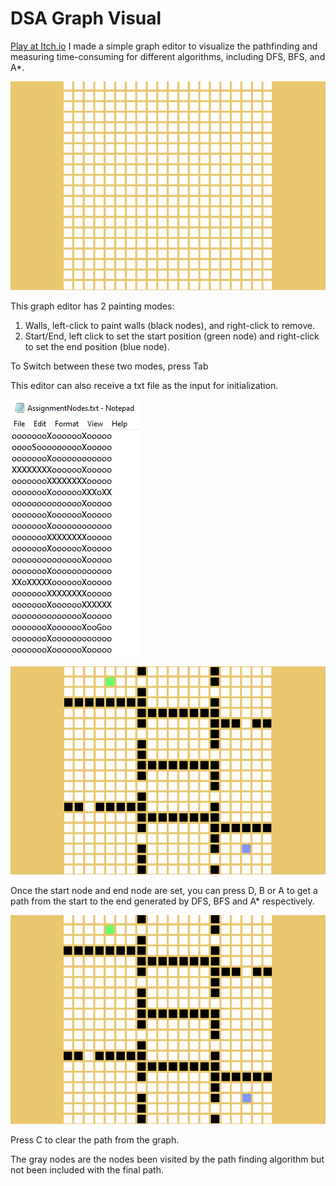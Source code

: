 # DSA Graph Visual
[Play at Itch.io](https://playerzongying.itch.io/dsa-graph-visual) 
I made a simple graph editor to visualize the pathfinding and measuring time-consuming for different algorithms, including DFS, BFS, and A*.

![GraphExample.gif](README/GraphExample.gif)

This graph editor has 2 painting modes:

1. Walls, left-click to paint walls (black nodes), and right-click to remove.
2. Start/End, left click to set the start position (green node) and right-click to set the end position (blue node).

To Switch between these two modes, press Tab

This editor can also receive a txt file as the input for initialization.

![Untitled](README/Untitled.png)

![Untitled](README/Untitled%201.png)

Once the start node and end node are set, you can press D, B or A to get a path from the start to the end generated by DFS, BFS and A* respectively. 

![PathFindingExample.gif](README/PathFindingExample.gif)

Press C to clear the path from the graph.

The gray nodes are the nodes been visited by the path finding algorithm but not been included with the final path.
